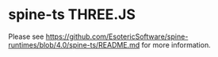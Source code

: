 # spine-ts THREE.JS

Please see https://github.com/EsotericSoftware/spine-runtimes/blob/4.0/spine-ts/README.md for more information.